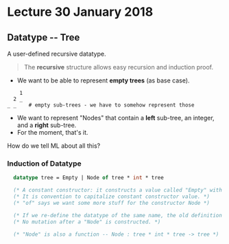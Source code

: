 # Lecture 30 January 2018

## Datatype -- Tree

A user-defined recursive datatype.

> The __recursive__ structure allows easy recursion and induction proof.

- We want to be able to represent __empty trees__ (as base case).

```
    1
  2 _
_ _    # empty sub-trees - we have to somehow represent those
```

- We want to represent "Nodes" that contain a __left__ sub-tree, an integer, and a __right__ sub-tree.
- For the moment, that's it.

How do we tell ML about all this?

### Induction of Datatype

```SML
  datatype tree = Empty | Node of tree * int * tree

  (* A constant constructor: it constructs a value called "Empty" with type "tree". *)
  (* It is convention to capitalize constant constructor value. *)
  (* "of" says we want some more stuff for the constructor Node *)

  (* If we re-define the datatype of the same name, the old definition is shadowed. *)
  (* No mutation after a "Node" is constructed. *)

  (* "Node" is also a function -- Node : tree * int * tree -> tree *)
```

